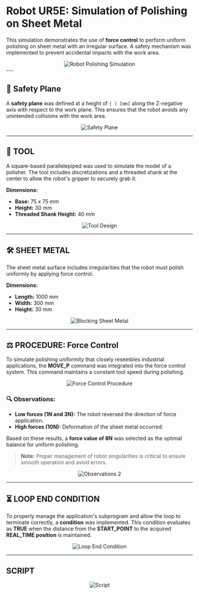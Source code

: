 # Robot UR5E: Simulation of Polishing on Sheet Metal

This simulation demonstrates the use of **force control** to perform uniform polishing on sheet metal with an irregular surface. A safety mechanism was implemented to prevent accidental impacts with the work area.

<div align="center">
<img src="https://github.com/user-attachments/assets/4ed33fae-1113-4e52-867c-149f138beca0" alt="Robot Polishing Simulation" />
</div>
---



## 🚨 Safety Plane
A **safety plane** was defined at a height of `( ) [mm]` along the Z-negative axis with respect to the work plane. This ensures that the robot avoids any unintended collisions with the work area.

<div align= "center">
  <img src="https://github.com/user-attachments/assets/158a2533-37f8-43c4-a262-b302c235caac" alt="Safety Plane" />
</div>

---

## 🔧 TOOL
A square-based parallelepiped was used to simulate the model of a polisher. The tool includes discretizations and a threaded shank at the center to allow the robot's gripper to securely grab it.

**Dimensions:**
- **Base:** 75 x 75 mm
- **Height:** 30 mm
- **Threaded Shank Height:** 40 mm

<div style="text-align: center;">
  <img src="https://github.com/user-attachments/assets/a59baced-c2d4-4adc-a28b-8642bd3db175" alt="Tool Design" />
</div>

---

## 🛠️ SHEET METAL
The sheet metal surface includes irregularities that the robot must polish uniformly by applying force control.

**Dimensions:**
- **Length:** 1000 mm
- **Width:** 300 mm
- **Height:** 30 mm

<div style="text-align: center;">
  <img src="https://github.com/user-attachments/assets/1d123036-108e-4f75-97e0-ab7d9df1511d" alt="Blocking Sheet Metal" />
</div>

---

## ⚖️ PROCEDURE: Force Control
To simulate polishing uniformity that closely resembles industrial applications, the **MOVE_P** command was integrated into the force control system. This command maintains a constant tool speed during polishing.

<div style="text-align: center;">
  <img src="https://github.com/user-attachments/assets/062763bb-d62d-4283-adc3-39a57c14ac4e" alt="Force Control Procedure" />
</div>

### 🔍 Observations:
- **Low forces (1N and 3N):** The robot reversed the direction of force application.
- **High forces (10N):** Deformation of the sheet metal occurred.

Based on these results, a **force value of 8N** was selected as the optimal balance for uniform polishing.

> **Note:** Proper management of robot singularities is critical to ensure smooth operation and avoid errors.

<div align= "center">
  <img src="https://github.com/user-attachments/assets/8a647636-29a0-4a4a-ba79-7cb62987b822" alt="Observations 2" />
</div>

---

## ⏳ LOOP END CONDITION
To properly manage the application's subprogram and allow the loop to terminate correctly, a **condition** was implemented. This condition evaluates as **TRUE** when the distance from the **START_POINT** to the acquired **REAL_TIME position** is maintained.

<div style="text-align: center;">
  <img src="https://github.com/user-attachments/assets/7dacbc4e-3f97-4e5c-af83-15116f1d390f" alt="Loop End Condition" />
</div>

---

## SCRIPT
<div style="text-align: center;">
  <img src="https://github.com/user-attachments/assets/2564f42e-eb1b-4772-85be-1a9eca6ab51b" alt="Script" />
</div>
